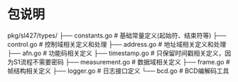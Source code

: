 # 包说明

pkg/sl427/types/
├── constants.go     # 基础常量定义(起始符、结束符等)
├── control.go      # 控制域相关定义和处理
├── address.go      # 地址域相关定义和处理
├── afn.go          # 功能码相关定义
├── timestamp.go    # 只保留时间戳相关定义，因为S1流程不需要密码 
├── measurement.go         # 数据域相关定义
├── frame.go        # 帧结构相关定义
├── logger.go       # 日志接口定义
└── bcd.go          # BCD编解码工具
